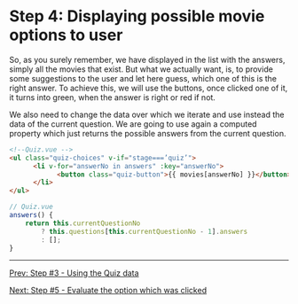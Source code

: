 # Step 4: Displaying possible movie options to user

So, as you surely remember, we have displayed in the list with the answers, simply all the movies that exist.
But what we actually want, is, to provide some suggestions to the user and let here guess, which one of this is the right answer. To achieve this, we will use the buttons, once clicked one of it, it turns into green, when the answer is right or red if not.

We also need to change the data over which we iterate and use instead the data of the  current question. We are going to use again a computed property which just returns the possible answers from the current question.

```html
<!--Quiz.vue -->
<ul class="quiz-choices" v-if="stage===’quiz’">
      <li v-for="answerNo in answers" :key="answerNo">
            <button class="quiz-button">{{ movies[answerNo] }}</button>
      </li>
</ul>
```

```javascript
// Quiz.vue
answers() {
    return this.currentQuestionNo
        ? this.questions[this.currentQuestionNo - 1].answers
        : [];
}
```

---
[Prev: Step #3 - Using the Quiz data](step3.md)

[Next: Step #5 - Evaluate the option which was clicked](step5.md)
